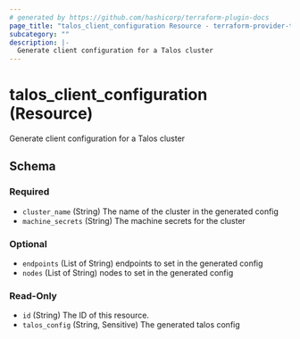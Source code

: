 ```yaml
---
# generated by https://github.com/hashicorp/terraform-plugin-docs
page_title: "talos_client_configuration Resource - terraform-provider-talos"
subcategory: ""
description: |-
  Generate client configuration for a Talos cluster
---
```


# talos_client_configuration (Resource)

Generate client configuration for a Talos cluster



<!-- schema generated by tfplugindocs -->
## Schema

### Required

- `cluster_name` (String) The name of the cluster in the generated config
- `machine_secrets` (String) The machine secrets for the cluster

### Optional

- `endpoints` (List of String) endpoints to set in the generated config
- `nodes` (List of String) nodes to set in the generated config

### Read-Only

- `id` (String) The ID of this resource.
- `talos_config` (String, Sensitive) The generated talos config


